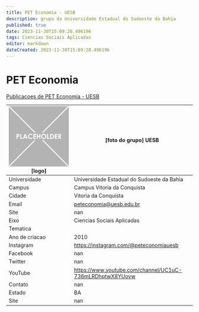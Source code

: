 ```yaml
---
title: PET Economia - UESB
description: grupo da Universidade Estadual do Sudoeste da Bahia
published: true
date: 2023-11-30T15:09:28.496196
tags: Ciencias Sociais Aplicadas
editor: markdown
dateCreated: 2023-11-30T15:09:28.496196
---
```


# PET Economia

[Publicacoes de PET Economia - UESB](/atividade/24PETEconomiaUESB/feed.md)

| ![placeholder.png](/placeholder.png) [logo] | [foto do grupo] UESB         |
| ------------------------------------------- | ------------------------------------------------- |
| Universidade                                | Universidade Estadual do Sudoeste da Bahia      |
| Campus                                      | Campus Vitoria da Conquista            |
| Cidade                                      | Vitoria da Conquista             |
| Email                                       | peteconomia@uesb.edu.br             |
| Site                                        | nan              |
| Eixo                                        | Ciencias Sociais Aplicadas              |
| Tematica                                    |           |
| Ano de criacao                              | 2010        |
| Instagram                                   | https://instagram.com/@peteconomiauesb         |
| Facebook                                    | nan          |
| Twitter                                     | nan           |
| YouTube                                     | https://www.youtube.com/channel/UC1uC-736mLRDhptwX8YUovw           |
| Contato                                     | nan         |
| Estado                                      |  BA            |
| Site                                        | nan |
